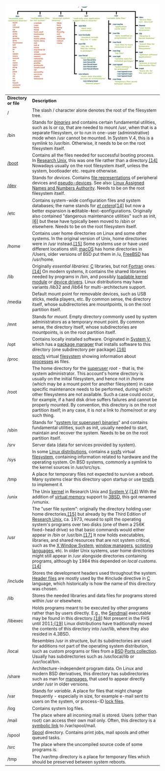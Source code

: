 

![alt text](</Knowledge_Base/images/Linux_Directories_image 2.png>)


|   |   |
|---|---|
|**Directory or file**|**Description**|
|/|The slash / character alone denotes the root of the filesystem tree.|
|/bin|Stands for [_binaries_](https://en.wikipedia.org/wiki/Computer_program) and contains certain fundamental utilities, such as ls or cp, that are needed to mount /usr, when that is a separate filesystem, or to run in one-user (administrative) mode when /usr cannot be mounted. In System V.4, this is a symlink to /usr/bin. Otherwise, it needs to be on the root filesystem itself.|
|[/boot](https://en.wikipedia.org/wiki//boot)|Contains all the files needed for successful booting process. In [Research Unix](https://en.wikipedia.org/wiki/Research_Unix), this was one file rather than a directory.[[14]](https://en.wikipedia.org/wiki/Unix_filesystem#cite_note-upe-14) Nowadays usually on the root filesystem itself, unless the system, bootloader etc. require otherwise.|
|[/dev](https://en.wikipedia.org/wiki//dev)|Stands for _devices_. Contains [file representations](https://en.wikipedia.org/wiki/Device_node) of peripheral devices and [pseudo-devices](https://en.wikipedia.org/wiki/Device_file#Pseudo-devices). See also: [Linux Assigned Names and Numbers Authority](https://en.wikipedia.org/wiki/Linux_Assigned_Names_and_Numbers_Authority). Needs to be on the root filesystem itself.|
|/etc|Contains system-wide configuration files and system databases; the name stands for [_et cetera_](https://en.wikipedia.org/wiki/Et_cetera)[[14]](https://en.wikipedia.org/wiki/Unix_filesystem#cite_note-upe-14) but now a better expansion is **e**ditable-**t**ext-**c**onfigurations. Originally also contained "dangerous maintenance utilities" such as init,[[6]](https://en.wikipedia.org/wiki/Unix_filesystem#cite_note-v7-6) but these have typically been moved to /sbin or elsewhere. Needs to be on the root filesystem itself.|
|/home|Contains user home directories on Linux and some other systems. In the original version of Unix, home directories were in /usr instead.[[15]](https://en.wikipedia.org/wiki/Unix_filesystem#cite_note-notes72-15) Some systems use or have used different locations still: [macOS](https://en.wikipedia.org/wiki/MacOS) has home directories in /Users, older versions of BSD put them in /u, [FreeBSD](https://en.wikipedia.org/wiki/FreeBSD) has /usr/home.|
|/lib|Originally _essential libraries_: [C](https://en.wikipedia.org/wiki/C_(programming_language)) libraries, but not [Fortran](https://en.wikipedia.org/wiki/Fortran) ones.[[14]](https://en.wikipedia.org/wiki/Unix_filesystem#cite_note-upe-14) On modern systems, it contains the shared libraries needed by programs in /bin, and possibly [loadable kernel module](https://en.wikipedia.org/wiki/Loadable_kernel_module) or [device drivers](https://en.wikipedia.org/wiki/Device_driver). Linux distributions may have variants /lib32 and /lib64 for multi-architecture support.|
|/media|Default mount point for removable devices, such as USB sticks, media players, etc. By common sense, the directory itself, whose subdirectories are mountpoints, is on the root partition itself.|
|/mnt|Stands for _mount_. Empty directory commonly used by system administrators as a temporary mount point. By common sense, the directory itself, whose subdirectories are mountpoints, is on the root partition itself.|
|/opt|Contains locally installed software. Originated in [System V](https://en.wikipedia.org/wiki/UNIX_System_V), which has a [package manager](https://en.wikipedia.org/wiki/Package_manager) that installs software to this directory (one subdirectory per package).[[16]](https://en.wikipedia.org/wiki/Unix_filesystem#cite_note-16)|
|/proc|[procfs](https://en.wikipedia.org/wiki/Procfs) virtual [filesystem](https://en.wikipedia.org/wiki/File_system) showing information about [processes](https://en.wikipedia.org/wiki/Process_(computing)) as files.|
|/root|The home directory for the [superuser](https://en.wikipedia.org/wiki/Superuser) _root_ - that is, the system administrator. This account's home directory is usually on the initial filesystem, and hence not in /home (which may be a mount point for another filesystem) in case specific maintenance needs to be performed, during which other filesystems are not available. Such a case could occur, for example, if a hard disk drive suffers failures and cannot be properly mounted. By convention, this directory is on the root partition itself; in any case, it is _not_ a link to /home/root or any such thing.|
|/sbin|Stands for "[system (or superuser) binaries](https://en.wikipedia.org/wiki/Computer_program)" and contains fundamental utilities, such as init, usually needed to start, maintain and recover the system. Needs to be on the root partition itself.|
|/srv|Server data (data for services provided by system).|
|/sys|In some [Linux distributions](https://en.wikipedia.org/wiki/Linux_distribution), contains a [sysfs](https://en.wikipedia.org/wiki/Sysfs) virtual [filesystem](https://en.wikipedia.org/wiki/File_system), containing information related to hardware and the operating system. On BSD systems, commonly a symlink to the kernel sources in /usr/src/sys.|
|/tmp|A place for temporary files not expected to survive a reboot. Many systems clear this directory upon startup or use [tmpfs](https://en.wikipedia.org/wiki/Tmpfs) to implement it.|
|/unix|The Unix [kernel](https://en.wikipedia.org/wiki/Kernel_(operating_system)) in Research Unix and [System V](https://en.wikipedia.org/wiki/UNIX_System_V).[[14]](https://en.wikipedia.org/wiki/Unix_filesystem#cite_note-upe-14) With the addition of [virtual memory](https://en.wikipedia.org/wiki/Virtual_memory) support to [3BSD](https://en.wikipedia.org/wiki/Berkeley_Software_Distribution#3BSD), this got renamed /vmunix.|
|/usr|The "user file system": originally the directory holding user home directories,[[15]](https://en.wikipedia.org/wiki/Unix_filesystem#cite_note-notes72-15) but already by the Third Edition of [Research Unix](https://en.wikipedia.org/wiki/Research_Unix), ca. 1973, reused to split the operating system's programs over two disks (one of them a 256K fixed-head drive) so that basic commands would either appear in /bin or /usr/bin.[[17]](https://en.wikipedia.org/wiki/Unix_filesystem#cite_note-reader-17) It now holds executables, libraries, and shared resources that are not system critical, such as the [X Window System](https://en.wikipedia.org/wiki/X_Window_System), [window managers](https://en.wikipedia.org/wiki/Window_manager), [scripting languages](https://en.wikipedia.org/wiki/Scripting_language), etc. In older Unix systems, user home directories might still appear in /usr alongside directories containing programs, although by 1984 this depended on _local customs_.[[14]](https://en.wikipedia.org/wiki/Unix_filesystem#cite_note-upe-14)|
|/include|Stores the development headers used throughout the system. [Header files](https://en.wikipedia.org/wiki/Header_file) are mostly used by the #include directive in [C](https://en.wikipedia.org/wiki/C_(programming_language)) language, which historically is how the name of this directory was chosen.|
|/lib|Stores the needed libraries and data files for programs stored within /usr or elsewhere.|
|/libexec|Holds programs meant to be executed by other programs rather than by users directly. E.g., the [Sendmail](https://en.wikipedia.org/wiki/Sendmail) executable may be found in this directory.[[18]](https://en.wikipedia.org/wiki/Unix_filesystem#cite_note-18) Not present in the FHS until 2011;[[19]](https://en.wikipedia.org/wiki/Unix_filesystem#cite_note-19) Linux distributions have traditionally moved the contents of this directory into /usr/lib, where they also resided in 4.3BSD.|
|/local|Resembles /usr in structure, but its subdirectories are used for additions not part of the operating system distribution, such as custom programs or files from a [BSD](https://en.wikipedia.org/wiki/BSD) [Ports collection](https://en.wikipedia.org/wiki/Ports_collection). Usually has subdirectories such as /usr/local/lib or /usr/local/bin.|
|/share|Architecture-independent program data. On Linux and modern BSD derivatives, this directory has subdirectories such as man for [manpages](https://en.wikipedia.org/wiki/Manpage), that used to appear directly under /usr in older versions.|
|/var|Stands for _variable_. A place for files that might change frequently - especially in size, for example e-mail sent to users on the system, or process-ID [lock files](https://en.wikipedia.org/wiki/Lock_file).|
|/log|Contains system log files.|
|/mail|The place where all incoming mail is stored. Users (other than root) can access their own mail only. Often, this directory is a [symbolic link](https://en.wikipedia.org/wiki/Symbolic_link) to /var/spool/mail.|
|/spool|[Spool](https://en.wikipedia.org/wiki/Spooling) directory. Contains print jobs, mail spools and other queued tasks.|
|/src|The place where the uncompiled source code of some programs is.|
|/tmp|The /var/tmp directory is a place for temporary files which should be preserved between system reboots.|
